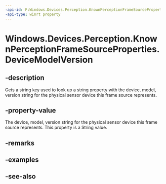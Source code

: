 ```yaml
---
-api-id: P:Windows.Devices.Perception.KnownPerceptionFrameSourceProperties.DeviceModelVersion
-api-type: winrt property
---
```


<!-- Property syntax
public string DeviceModelVersion { get; }
-->

# Windows.Devices.Perception.KnownPerceptionFrameSourceProperties.DeviceModelVersion

## -description
Gets a string key used to look up a string property with the device, model, version string for the physical sensor device this frame source represents.

## -property-value
The device, model, version string for the physical sensor device this frame source represents. This property is a String value.

## -remarks

## -examples

## -see-also
